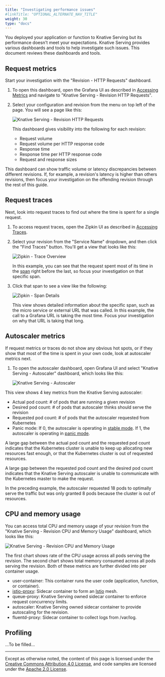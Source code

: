 ```yaml
---
title: "Investigating performance issues"
#linkTitle: "OPTIONAL_ALTERNATE_NAV_TITLE"
weight: 30
type: "docs"
---
```


You deployed your application or function to Knative Serving but its performance
doesn't meet your expectations. Knative Serving provides various dashboards and
tools to help investigate such issues. This document reviews these dashboards
and tools.

## Request metrics

Start your investigation with the "Revision - HTTP Requests" dashboard.

1.  To open this dashboard, open the Grafana UI as described in
    [Accessing Metrics](./accessing-metrics.md) and navigate to "Knative
    Serving - Revision HTTP Requests".

1.  Select your configuration and revision from the menu on top left of the
    page. You will see a page like this:

    ![Knative Serving - Revision HTTP Requests](../images/request_dash1.png)

    This dashboard gives visibility into the following for each revision:

    -   Request volume
    -   Request volume per HTTP response code
    -   Response time
    -   Response time per HTTP response code
    -   Request and response sizes

This dashboard can show traffic volume or latency discrepancies between
different revisions. If, for example, a revision's latency is higher than others
revisions, then focus your investigation on the offending revision through the
rest of this guide.

## Request traces

Next, look into request traces to find out where the time is spent for a single
request.

1.  To access request traces, open the Zipkin UI as described in
    [Accessing Traces](./accessing-traces.md).

1.  Select your revision from the "Service Name" dropdown, and then click the
    "Find Traces" button. You'll get a view that looks like this:

    ![Zipkin - Trace Overview](../images/zipkin1.png)

    In this example, you can see that the request spent most of its time in the
    [span](https://github.com/opentracing/specification/blob/master/specification.md#the-opentracing-data-model)
    right before the last, so focus your investigation on that specific span.

1.  Click that span to see a view like the following:

    ![Zipkin - Span Details](../images/zipkin2.png)

    This view shows detailed information about the specific span, such as the
    micro service or external URL that was called. In this example, the call to
    a Grafana URL is taking the most time. Focus your investigation on why that
    URL is taking that long.

## Autoscaler metrics

If request metrics or traces do not show any obvious hot spots, or if they show
that most of the time is spent in your own code, look at autoscaler metrics
next.

1.  To open the autoscaler dashboard, open Grafana UI and select "Knative
    Serving - Autoscaler" dashboard, which looks like this:

    ![Knative Serving - Autoscaler](../images/autoscaler_dash1.png)

This view shows 4 key metrics from the Knative Serving autoscaler:

-   Actual pod count: # of pods that are running a given revision
-   Desired pod count: # of pods that autoscaler thinks should serve the
    revision
-   Requested pod count: # of pods that the autoscaler requested from Kubernetes
-   Panic mode: If 0, the autoscaler is operating in
    [stable mode](https://github.com/knative/serving/blob/master/docs/scaling/DEVELOPMENT.md#stable-mode).
    If 1, the autoscaler is operating in
    [panic mode](https://github.com/knative/serving/blob/master/docs/scaling/DEVELOPMENT.md#panic-mode).

A large gap between the actual pod count and the requested pod count indicates
that the Kubernetes cluster is unable to keep up allocating new resources fast
enough, or that the Kubernetes cluster is out of requested resources.

A large gap between the requested pod count and the desired pod count indicates
that the Knative Serving autoscaler is unable to communicate with the Kubernetes
master to make the request.

In the preceding example, the autoscaler requested 18 pods to optimally serve
the traffic but was only granted 8 pods because the cluster is out of resources.

## CPU and memory usage

You can access total CPU and memory usage of your revision from the "Knative
Serving - Revision CPU and Memory Usage" dashboard, which looks like this:

![Knative Serving - Revision CPU and Memory Usage](../images/cpu_dash1.png)

The first chart shows rate of the CPU usage across all pods serving the
revision. The second chart shows total memory consumed across all pods serving
the revision. Both of these metrics are further divided into per container
usage.

-   user-container: This container runs the user code (application, function, or
    container).
-   [istio-proxy](https://github.com/istio/proxy): Sidecar container to form an
    [Istio](https://istio.io/docs/concepts/what-is-istio/overview.html) mesh.
-   queue-proxy: Knative Serving owned sidecar container to enforce request
    concurrency limits.
-   autoscaler: Knative Serving owned sidecar container to provide autoscaling
    for the revision.
-   fluentd-proxy: Sidecar container to collect logs from /var/log.

## Profiling

...To be filled...

---

Except as otherwise noted, the content of this page is licensed under the
[Creative Commons Attribution 4.0 License](https://creativecommons.org/licenses/by/4.0/),
and code samples are licensed under the
[Apache 2.0 License](https://www.apache.org/licenses/LICENSE-2.0).
